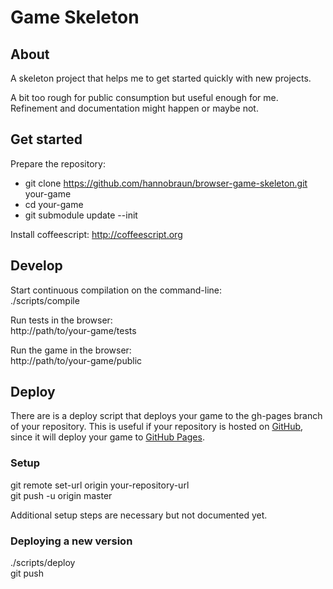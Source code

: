 # Game Skeleton

## About

A skeleton project that helps me to get started quickly with new projects.

A bit too rough for public consumption but useful enough for me. Refinement and
documentation might happen or maybe not.


## Get started

Prepare the repository:

- git clone https://github.com/hannobraun/browser-game-skeleton.git your-game<br />
- cd your-game<br />
- git submodule update --init

Install coffeescript: http://coffeescript.org


## Develop

Start continuous compilation on the command-line:<br />
./scripts/compile

Run tests in the browser:<br />
http://path/to/your-game/tests

Run the game in the browser:<br />
http://path/to/your-game/public


## Deploy

There are is a deploy script that deploys your game to the gh-pages branch of
your repository. This is useful if your repository is hosted on
[GitHub](http://github.com), since it will deploy your game to
[GitHub Pages](http://pages.github.com).

### Setup

git remote set-url origin your-repository-url<br />
git push -u origin master<br />

Additional setup steps are necessary but not documented yet.


### Deploying a new version

./scripts/deploy<br />
git push<br />
